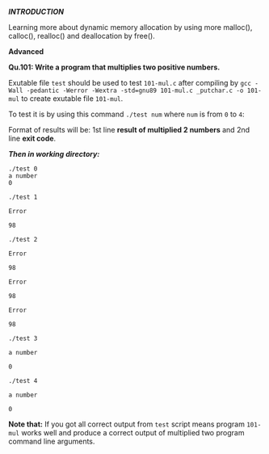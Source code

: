 ***INTRODUCTION***

Learning more about dynamic memory allocation by using more malloc(), calloc(), realloc() and deallocation by free().

**Advanced**

**Qu.101: Write a program that multiplies two positive numbers.**

Exutable file `test` should be used to test `101-mul.c` after compiling by `gcc -Wall -pedantic -Werror -Wextra -std=gnu89 101-mul.c _putchar.c -o 101-mul` to create exutable file `101-mul`.

To test it is by using this command `./test num` where `num` is from `0` to `4`:

Format of results will be: 1st line **result of multiplied 2 numbers** and 2nd line **exit code**.

***Then in working directory:***

```
./test 0
a number
0
```


`./test 1`

`Error`

`98`


`./test 2`

`Error`

`98`

`Error`

`98`

`Error`

`98`


`./test 3`

`a number`

`0`


`./test 4`

`a number`

`0`


**Note that:** If you got all correct output from `test` script means program `101-mul` works well and produce a correct output of multiplied two program command line arguments.
